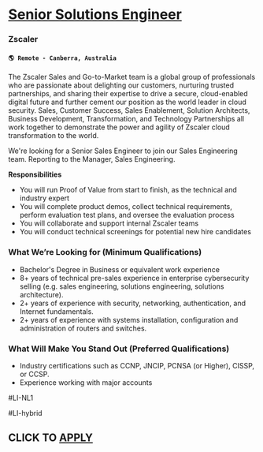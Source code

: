 # [Senior Solutions Engineer](https://www.remotewlb.com/apply/senior-solutions-engineer-131015)  
### Zscaler  
#### `🌎 Remote - Canberra, Australia`  

The Zscaler Sales and Go-to-Market team is a global group of professionals who are passionate about delighting our customers, nurturing trusted partnerships, and sharing their expertise to drive a secure, cloud-enabled digital future and further cement our position as the world leader in cloud security. Sales, Customer Success, Sales Enablement, Solution Architects, Business Development, Transformation, and Technology Partnerships all work together to demonstrate the power and agility of Zscaler cloud transformation to the world.

We're looking for a Senior Sales Engineer to join our Sales Engineering team. Reporting to the Manager, Sales Engineering.

**Responsibilities**

  * You will run Proof of Value from start to finish, as the technical and industry expert
  * You will complete product demos, collect technical requirements, perform evaluation test plans, and oversee the evaluation process
  * You will collaborate and support internal Zscaler teams
  * You will conduct technical screenings for potential new hire candidates

### What We’re Looking for (Minimum Qualifications)

  * Bachelor's Degree in Business or equivalent work experience
  * 8+ years of technical pre-sales experience in enterprise cybersecurity selling (e.g. sales engineering, solutions engineering, solutions architecture).
  * 2+ years of experience with security, networking, authentication, and Internet fundamentals.
  * 2+ years of experience with systems installation, configuration and administration of routers and switches.

### What Will Make You Stand Out (Preferred Qualifications)

  * Industry certifications such as CCNP, JNCIP, PCNSA (or Higher), CISSP, or CCSP.
  * Experience working with major accounts

#LI-NL1

#LI-hybrid

  
## CLICK TO [APPLY](https://www.remotewlb.com/apply/senior-solutions-engineer-131015)


